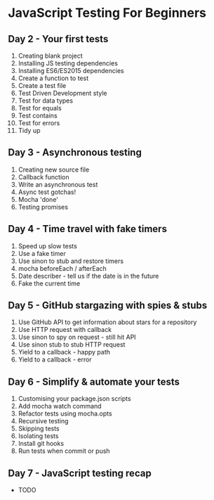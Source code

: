 # JavaScript Testing For Beginners
## Day 2 - Your first tests

1. Creating blank project
2. Installing JS testing dependencies
3. Installing ES6/ES2015 dependencies
4. Create a function to test
5. Create a test file
6. Test Driven Development style
7. Test for data types
8. Test for equals
9. Test contains
10. Test for errors
11. Tidy up

## Day 3 - Asynchronous testing

1. Creating new source file
2. Callback function
3. Write an asynchronous test
4. Async test gotchas!
5. Mocha 'done'
6. Testing promises

## Day 4 - Time travel with fake timers

1. Speed up slow tests
2. Use a fake timer
3. Use sinon to stub and restore timers
4. mocha beforeEach / afterEach
5. Date describer - tell us if the date is in the future
6. Fake the current time

## Day 5 - GitHub stargazing with spies & stubs

1. Use GitHub API to get information about stars for a repository
2. Use HTTP request with callback
3. Use sinon to spy on request - still hit API
4. Use sinon stub to stub HTTP request
5. Yield to a callback - happy path
6. Yield to a callback - error

## Day 6 - Simplify & automate your tests

1. Customising your package.json scripts
2. Add mocha watch command
3. Refactor tests using mocha.opts
4. Recursive testing
5. Skipping tests
6. Isolating tests
7. Install git hooks
8. Run tests when commit or push


















## Day 7 - JavaScript testing recap

* TODO


